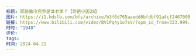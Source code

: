 ```yaml
---
标题: 耶路撒冷究竟是谁老家？【奇葩小国28】
图片: https://i1.hdslb.com/bfs/archive/b3f6d765aaedd6bfdbf91a4cf2467008ff1594b7.jpg@518w_290h_1c_!web-video-share-cover.avif
链接: https://www.bilibili.com/video/BV1Pq4y1o7sV/?spm_id_from=333.999.0.0&vd_source=e815fa5e2c428a98163e9d19be40ec58
时时: "1948"
评价: 
tags: 
时间: 2024-04-21
---
```


